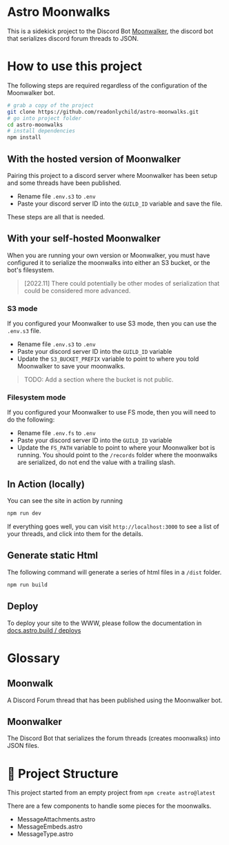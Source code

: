 # Astro Moonwalks

This is a sidekick project to the Discord Bot [Moonwalker](https://github.com/readonlychild/moonwalker), the discord bot that serializes discord forum threads to JSON.

# How to use this project

The following steps are required regardless of the configuration of the Moonwalker bot.

```bash
# grab a copy of the project
git clone https://github.com/readonlychild/astro-moonwalks.git
# go into project folder
cd astro-moonwalks
# install dependencies
npm install
```

## With the hosted version of Moonwalker

Pairing this project to a discord server where Moonwalker has been setup and some threads have been published.

- Rename file `.env.s3` to `.env`
- Paste your discord server ID into the `GUILD_ID` variable and save the file.

These steps are all that is needed. 


## With your self-hosted Moonwalker

When you are running your own version or Moonwalker, you must have configured it to serialize the moonwalks into either an S3 bucket, or the bot's filesystem. 

> [2022.11] There could potentially be other modes of serialization that could be considered more advanced.

### S3 mode

If you configured your Moonwalker to use S3 mode, then you can use the `.env.s3` file.

- Rename file `.env.s3` to `.env`
- Paste your discord server ID into the `GUILD_ID` variable
- Update the `S3_BUCKET_PREFIX` variable to point to where you told Moonwalker to save your moonwalks.

> TODO: Add a section where the bucket is not public.


### Filesystem mode

If you configured your Moonwalker to use FS mode, then you will need to do the following:

- Rename file `.env.fs` to `.env`
- Paste your discord server ID into the `GUILD_ID` variable
- Update the `FS_PATH` variable to point to where your Moonwalker bot is running. You should point to the `/records` folder where the moonwalks are serialized, do not end the value with a trailing slash.



## In Action (locally)

You can see the site in action by running 

```bash
npm run dev
```

If everything goes well, you can visit `http://localhost:3000` to see a list of your threads, and click into them for the details.

## Generate static Html

The following command will generate a series of html files in a `/dist` folder.

```bash
npm run build
```

## Deploy

To deploy your site to the WWW, please follow the documentation in [docs.astro.build / deploys](https://docs.astro.build/en/guides/deploy/)


# Glossary

## Moonwalk

A Discord Forum thread that has been published using the Moonwalker bot.

## Moonwalker

The Discord Bot that serializes the forum threads (creates moonwalks) into JSON files.

# 🚀 Project Structure

This project started from an empty project from `npm create astro@latest`

There are a few components to handle some pieces for the moonwalks.

- MessageAttachments.astro
- MessageEmbeds.astro
- MessageType.astro

